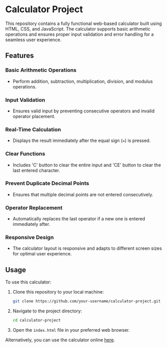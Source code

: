 # Calculator Project

This repository contains a fully functional web-based calculator built using HTML, CSS, and JavaScript. The calculator supports basic arithmetic operations and ensures proper input validation and error handling for a seamless user experience.

## Features

### Basic Arithmetic Operations
- Perform addition, subtraction, multiplication, division, and modulus operations.

### Input Validation
- Ensures valid input by preventing consecutive operators and invalid operator placement.

### Real-Time Calculation
- Displays the result immediately after the equal sign (`=`) is pressed.

### Clear Functions
- Includes 'C' button to clear the entire input and 'CE' button to clear the last entered character.

### Prevent Duplicate Decimal Points
- Ensures that multiple decimal points are not entered consecutively.

### Operator Replacement
- Automatically replaces the last operator if a new one is entered immediately after.

### Responsive Design
- The calculator layout is responsive and adapts to different screen sizes for optimal user experience.

## Usage

To use this calculator:

1. Clone this repository to your local machine:
    ```bash
    git clone https://github.com/your-username/calculator-project.git
    ```
2. Navigate to the project directory:
    ```bash
    cd calculator-project
    ```
3. Open the `index.html` file in your preferred web browser.

Alternatively, you can use the calculator online [here](https://laxman-commits.github.io/Calculator/).
